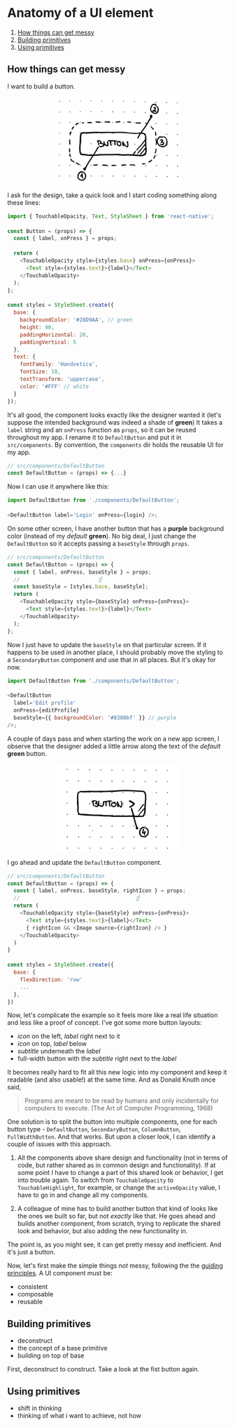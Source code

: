 # Anatomy of a UI element

1. [How things can get messy](#how-things-can-get-messy)
2. [Building primitives](#building-primitives)
3. [Using primitives](#using-primitives)

## How things can get messy

I want to build a button.

<p align="center">
  <img height="200" src="./assets/button_1.jpg">
</p>

I ask for the design, take a quick look and I start coding something along these lines:

```js
import { TouchableOpacity, Text, StyleSheet } from 'react-native';

const Button = (props) => {
  const { label, onPress } = props;

  return (
    <TouchableOpacity style={styles.base} onPress={onPress}>
      <Text style={styles.text}>{label}</Text>
    </TouchableOpacity>
  );
};

const styles = StyleSheet.create({
  base: {
    backgroundColor: '#28D9AA', // green
    height: 40,
    paddingHorizontal: 20,
    paddingVertical: 5
  },
  text: {
    fontFamily: 'Handvetica',
    fontSize: 18,
    textTransform: 'uppercase',
    color: '#FFF' // white
  }
});
```

It's all good, the component looks exactly like the designer wanted it (let's suppose the intended background was indeed a shade of **green**) It takes a `label` string and an `onPress` function as `props`, so it can be reused throughout my app. I rename it to `DefaultButton` and put it in `src/components`. By convention, the `components` dir holds the reusable UI for my app.

```js
// src/components/DefaultButton
const DefaultButton = (props) => {...}
```

Now I can use it anywhere like this:

```js
import DefaultButton from './components/DefaultButton';

<DefaultButton label='Login' onPress={login} />;
```

On some other screen, I have another button that has a **purple** background color (instead of my _default_ **green**). No big deal, I just change the `DefaultButton` so it accepts passing a `baseStyle` through `props`.

```js
// src/components/DefaultButton
const DefaultButton = (props) => {
  const { label, onPress, baseStyle } = props;
  //                         ☝️
  const baseStyle = [styles.base, baseStyle];
  return (
    <TouchableOpacity style={baseStyle} onPress={onPress}>
      <Text style={styles.text}>{label}</Text>
    </TouchableOpacity>
  );
};
```

Now I just have to update the `baseStyle` on that particular screen. If it happens to be used in another place, I should probably move the styling to a `SecondaryButton` component and use that in all places. But it's okay for now.

```js
import DefaultButton from './components/DefaultButton';

<DefaultButton
  label='Edit profile'
  onPress={editProfile}
  baseStyle={{ backgroundColor: '#8300bf' }} // purple
/>;
```

A couple of days pass and when starting the work on a new app screen, I observe that the designer added a little arrow along the text of the _default_ **green** button.

<p align="center">
  <img height="200" src="./assets/button_2.jpg">
</p>

I go ahead and update the `DefaultButton` component.

```js
// src/components/DefaultButton
const DefaultButton = (props) => {
  const { label, onPress, baseStyle, rightIcon } = props;
  //                                     ☝️
  return (
    <TouchableOpacity style={baseStyle} onPress={onPress}>
      <Text style={styles.text}>{label}</Text>
      { rightIcon && <Image source={rightIcon} /> }
    </TouchableOpacity>
  )
}

const styles = StyleSheet.create({
  base: {
    flexDirection: 'row'
    ...
  },
})
```

Now, let's complicate the example so it feels more like a real life situation and less like a proof of concept. I've got some more button layouts:

- _icon_ on the left, _label_ right next to it
- _icon_ on top, _label_ below
- _subtitle_ underneath the _label_
- full-width button with the _subtitle_ right next to the _label_

It becomes really hard to fit all this new logic into my component and keep it readable (and also usable!) at the same time. And as Donald Knuth once said,

> Programs are meant to be read by humans and only incidentally for computers to execute. (The Art of Computer Programming, 1968)

One solution is to split the button into multiple components, one for each button type - `DefaultButton`, `SecondaryButton`, `ColumnButton`, `FullWidthButton`. And that works. But upon a closer look, I can identify a couple of issues with this approach.

1. All the components above share design and functionality (not in terms of code, but rather shared as in common design and functionality). If at some point I have to change a part of this shared look or behavior, I get into trouble again. To switch from `TouchableOpacity` to `TouchableHighlight`, for example, or change the `activeOpacity` value, I have to go in and change all my components.

2. A colleague of mine has to build another button that kind of looks like the ones we built so far, but not _exactly_ like that. He goes ahead and builds another component, from scratch, trying to replicate the shared look and behavior, but also adding the new functionality in.

The point is, as you might see, it can get pretty messy and inefficient. And it's just a button.

Now, let's first make the simple things _not_ messy, following the the [guiding principles](https://github.com/backpackerds/readme#guiding-principles). A UI component must be:

- consistent
- composable
- reusable

## Building primitives

- deconstruct
- the concept of a base primitive
- building on top of base

First, deconstruct to construct. Take a look at the fist button again.

## Using primitives

- shift in thinking
- thinking of what i want to achieve, not how
